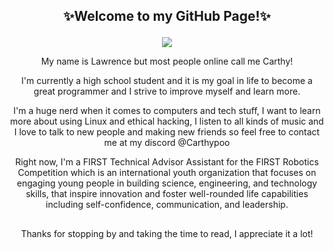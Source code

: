 ## <p align=center>✨Welcome to my GitHub Page!✨

<div align="center">
  <a href="https://discord.com/users/295356028332277760" >
    <img src="https://lanyard.kyrie25.me/api/295356028332277760?imgStyle=square&imgBorderRadius=10px" />
      </a>



<p align=center> My name is Lawrence but most people online call me Carthy! 

 
I'm currently a high school student and it is my goal in life to become a great programmer and I strive to improve myself and learn more.

I'm a huge nerd when it comes to computers and tech stuff, I want to learn more about using Linux and ethical hacking, I listen to all kinds of music and I love to talk to new people and making new friends so feel free to contact me at my discord @Carthypoo

Right now, I'm a FIRST Technical Advisor Assistant for the FIRST Robotics Competition which is an international youth organization that focuses on engaging young people in building science, engineering, and technology skills, that inspire innovation and foster well-rounded life capabilities including self-confidence, communication, and leadership.

##

Thanks for stopping by and taking the time to read, I appreciate it a lot!


